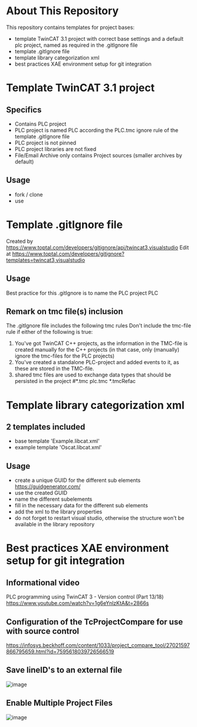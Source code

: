 # About This Repository
This repository contains templates for project bases:
* template TwinCAT 3.1 project with correct base settings and a default plc project, named as required in the .gitIgnore file
* template .gitIgnore file
* template library categorization xml 
* best practices XAE environment setup for git integration 


# Template TwinCAT 3.1 project

## Specifics
* Contains PLC project
* PLC project is named PLC according the PLC.tmc ignore rule of the template .gitIgnore file
* PLC project is not pinned
* PLC project libraries are not fixed
* File/Email Archive only contains Project sources (smaller archives by default)

## Usage
* fork / clone
* use


# Template .gitIgnore file
Created by https://www.toptal.com/developers/gitignore/api/twincat3,visualstudio
Edit at https://www.toptal.com/developers/gitignore?templates=twincat3,visualstudio

## Usage
Best practice for this .gitIgnore is to name the PLC project PLC

## Remark on tmc file(s) inclusion
The .gitIgnore file includes the following tmc rules
Don't include the tmc-file rule if either of the following is true:
   1. You've got TwinCAT C++ projects, as the information in the TMC-file is created manually for the C++ projects (in that case, only (manually) ignore the tmc-files for the PLC projects)
   2. You've created a standalone PLC-project and added events to it, as these are stored in the TMC-file.
   3. shared tmc files are used to exchange data types that should be persisted in the project
#*.tmc
plc.tmc
*.tmcRefac


# Template library categorization xml

## 2 templates included
* base template 'Example.libcat.xml'
* example template 'Oscat.libcat.xml'

## Usage
* create a unique GUID for the different sub elements https://guidgenerator.com/
* use the created GUID
* name the different subelements
* fill in the necessary data for the different sub elements
* add the xml to the library properties
* do not forget to restart visual studio, otherwise the structure won't be available in the library repository  

# Best practices XAE environment setup for git integration 

## Informational video
PLC programming using TwinCAT 3 - Version control (Part 13/18)
https://www.youtube.com/watch?v=1g6eYnlzKtA&t=2866s

## Configuration of the TcProjectCompare for use with source control
https://infosys.beckhoff.com/content/1033/project_compare_tool/27021597866795659.html?id=7595618039726566519

## Save lineID's to an external file
![image](https://user-images.githubusercontent.com/79637976/208898849-e357c23a-259c-4b2c-9cd3-44312935ca28.png)

## Enable Multiple Project Files
![image](https://user-images.githubusercontent.com/79637976/208899155-a59545d4-783c-43ea-a512-10280fe47f47.png)
